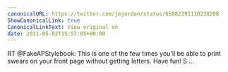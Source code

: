 ```yaml
---
canonicalURL: https://twitter.com/jmjordan/status/65082391110238208
ShowCanonicalLink: true
CanonicalLinkText: View original on
date: 2011-05-02T15:57:05+00:00
---
```

RT @FakeAPStylebook: This is one of the few times you'll be able to print swears on your front page without getting letters. Have fun! S ...